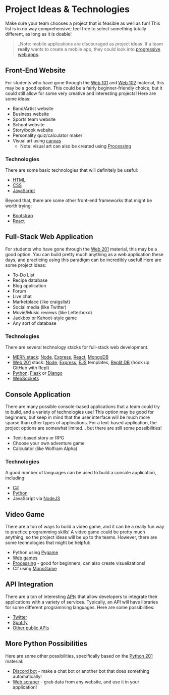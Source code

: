 # Project Ideas & Technologies
Make sure your team chooses a project that is feasible as well as fun! This list is in no way comprehensive; feel free to select something totally different, as long as it is doable!

>_Note: mobile applications are discouraged as project ideas. If a team **really** wants to create a mobile app, they could look into [progressive web apps](https://developer.mozilla.org/en-US/docs/Web/Progressive_web_apps).

## Front-End Website
For students who have gone through the [Web 101](https://hylandtechclub.com/web-101) and [Web 102](https://hylandtechclub.com/web-102) material, this may be a good option. This could be a fairly beginner-friendly choice, but it could still allow for some very creative and interesting projects! Here are some ideas:

- Band/Artist website
- Business website
- Sports team website
- School website
- Story/book website
- Personality quiz/calculator maker
- Visual art using [canvas](https://developer.mozilla.org/en-US/docs/Web/API/Canvas_API)
    - Note: visual art can also be created using [Processing](https://processing.org/)

### Technologies
There are some basic technologies that will definitely be useful:

- [HTML](https://developer.mozilla.org/en-US/docs/Learn/HTML)
- [CSS](https://developer.mozilla.org/en-US/docs/Learn/CSS)
- [JavaScript](https://developer.mozilla.org/en-US/docs/Learn/JavaScript)

Beyond that, there are some other front-end frameworks that might be worth trying:

- [Bootstrap](https://getbootstrap.com/)
- [React](https://reactjs.org/)

## Full-Stack Web Application
For students who have gone through the [Web 201](https://hylandtechclub.com/web-201) material, this may be a good option. You can build pretty much anything as a web application these days, and practicing using this paradigm can be incredibly useful! Here are some project ideas:

- To-Do List
- Recipe database
- Blog application
- Forum
- Live chat
- Marketplace (like craigslist)
- Social media (like Twitter)
- Movie/Music reviews (like Letterboxd)
- Jackbox or Kahoot-style game
- Any sort of database

### Technologies
There are several technology stacks for full-stack web development.

- [MERN stack](https://www.mongodb.com/mern-stack): [Node](https://nodejs.org/en/about/), [Express](https://expressjs.com/), [React](https://reactjs.org/), [MongoDB](https://www.mongodb.com/)
- [Web 201](https://hylandtechclub.com/web-201) stack: [Node](https://nodejs.org/en/about/), [Express](https://expressjs.com/), [EJS](https://ejs.co/) templates, [Replit DB](https://docs.replit.com/hosting/database-faq) (hook up GitHub with Repl)
- [Python](https://www.python.org/about/): [Flask](https://flask.palletsprojects.com/en/2.2.x/) or [Django](https://www.djangoproject.com/)
- [WebSockets](https://developer.mozilla.org/en-US/docs/Web/API/WebSockets_API)

## Console Application
There are many possible console-based applications that a team could try to build, and a variety of technologies use! This option may be good for beginners, but keep in mind that the user interface will be much more sparse than other types of applications. For a text-based application, the project options are somewhat limited... but there are still some possibilities!

- Text-based story or RPG
- Choose your own adventure game
- Calculator (like Wolfram Alpha)

### Technologies
A good number of languages can be used to build a console application, including:

- [C#](https://docs.microsoft.com/en-us/dotnet/csharp/)
- [Python](https://www.python.org/about/)
- JavaScript via [NodeJS](https://nodejs.org/api/console.html)

## Video Game
There are a ton of ways to build a video game, and it can be a really fun way to practice programming skills! A video game could be pretty much anything, so the project ideas will be up to the teams. However, there are some technologies that might be helpful:

- Python using [Pygame](https://www.pygame.org/wiki/about)
- [Web games](https://developer.mozilla.org/en-US/docs/Games)
- [Processing](https://processing.org/) - good for beginners, can also create visualizations!
- C# using [MonoGame](https://github.com/MonoGame/MonoGame)

## API Integration
There are a ton of interesting [API](https://aws.amazon.com/what-is/api/)s that allow developers to integrate their applications with a variety of services. Typically, an API will have libraries for some different programming languages. Here are some possibilities:

- [Twitter](https://developer.twitter.com/en/docs/twitter-api)
- [Spotify](https://developer.spotify.com/documentation/web-api/)
- [Other public APIs](https://github.com/public-apis/public-apis)

## More Python Possibilities
Here are some other possibilities, specifically based on the [Python 201](https://hylandtechclub.com/py-201) material:

- [Discord bot](https://hylandtechclub.com/py-201/DiscordBot/StudentDesc.html) - make a chat bot or another bot that does something automatically!
- [Web scraper](https://hylandtechclub.com/py-201/WebScraping/StudentDesc.html) - grab data from any website, and use it in your application!
